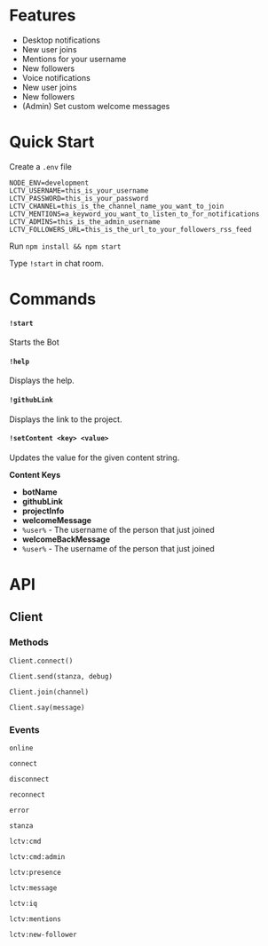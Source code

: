 # Features

- Desktop notifications
 - New user joins
 - Mentions for your username
 - New followers
- Voice notifications
 - New user joins
 - New followers
- (Admin) Set custom welcome messages

# Quick Start

Create a `.env` file

```
NODE_ENV=development
LCTV_USERNAME=this_is_your_username
LCTV_PASSWORD=this_is_your_password
LCTV_CHANNEL=this_is_the_channel_name_you_want_to_join
LCTV_MENTIONS=a_keyword_you_want_to_listen_to_for_notifications
LCTV_ADMINS=this_is_the_admin_username
LCTV_FOLLOWERS_URL=this_is_the_url_to_your_followers_rss_feed
```

Run `npm install && npm start`

Type `!start` in chat room.

# Commands

#### `!start`

Starts the Bot

#### `!help`

Displays the help.

#### `!githubLink`

Displays the link to the project.

#### `!setContent <key> <value>`

Updates the value for the given content string.

**Content Keys**

- **botName**
- **githubLink**
- **projectInfo**
- **welcomeMessage**
 - `%user%` - The username of the person that just joined
- **welcomeBackMessage**
 - `%user%` - The username of the person that just joined

# API

## Client

### Methods

`Client.connect()`

`Client.send(stanza, debug)`

`Client.join(channel)`

`Client.say(message)`


### Events

`online`

`connect`

`disconnect`

`reconnect`

`error`

`stanza`

`lctv:cmd`

`lctv:cmd:admin`

`lctv:presence`

`lctv:message`

`lctv:iq`

`lctv:mentions`

`lctv:new-follower`
